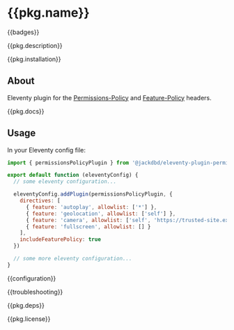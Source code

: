 # {{pkg.name}}

{{badges}}

{{pkg.description}}

<!-- toc -->

{{pkg.installation}}

## About

Eleventy plugin for the [Permissions-Policy](https://w3c.github.io/webappsec-permissions-policy/) and [Feature-Policy](https://developer.mozilla.org/en-US/docs/Web/HTTP/Headers/Feature-Policy) headers.

{{pkg.docs}}

## Usage

In your Eleventy config file:

```js
import { permissionsPolicyPlugin } from '@jackdbd/eleventy-plugin-permissions-policy'

export default function (eleventyConfig) {
  // some eleventy configuration...

  eleventyConfig.addPlugin(permissionsPolicyPlugin, {
    directives: [
      { feature: 'autoplay', allowlist: ['*'] },
      { feature: 'geolocation', allowlist: ['self'] },
      { feature: 'camera', allowlist: ['self', 'https://trusted-site.example'] },
      { feature: 'fullscreen', allowlist: [] }
    ],
    includeFeaturePolicy: true
  })

  // some more eleventy configuration...
}
```

{{configuration}}

{{troubleshooting}}

{{pkg.deps}}

{{pkg.license}}
